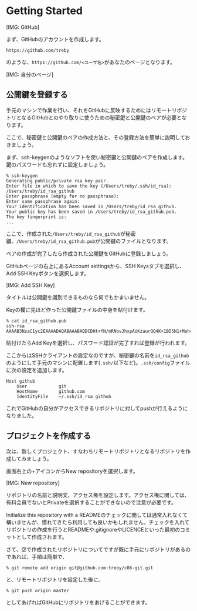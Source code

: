 # Getting Started

[IMG: GitHub]

まず、GitHubのアカウントを作成します。

```
https://github.com/treby
```

のような、`https://github.com/<ユーザ名>`があなたのページとなります。

[IMG: 自分のページ]

## 公開鍵を登録する
手元のマシンで作業を行い、それをGitHubに反映するためにはリモートリポジトリとなるGitHubとのやり取りに使うための秘密鍵と公開鍵のペアが必要となります。

ここで、秘密鍵と公開鍵のペアの作成方法と、その登録方法を簡単に説明しておきましょう。

まず、ssh-keygenのようなソフトを使い秘密鍵と公開鍵のペアを作成します。鍵のパスワードも忘れずに設定しましょう。

```
% ssh-keygen
Generating public/private rsa key pair.
Enter file in which to save the key (/Users/treby/.ssh/id_rsa): /Users/treby/id_rsa_github
Enter passphrase (empty for no passphrase):
Enter same passphrase again:
Your identification has been saved in /Users/treby/id_rsa_github.
Your public key has been saved in /Users/treby/id_rsa_github.pub.
The key fingerprint is:
...
```

ここで、作成された`/Users/treby/id_rsa_github`が秘密鍵、`/Users/treby/id_rsa_github.pub`が公開鍵のファイルとなります。

ペアの作成が完了したら作成された公開鍵をGitHubに登録しましょう。

GitHubページの右上にあるAccount settingsから、SSH Keysタブを選択し、Add SSH Keyボタンを選択します。

[IMG: Add SSH Key]

タイトルは公開鍵を識別できるものなら何でもかまいません。

Keyの欄に先ほど作った公開鍵ファイルの中身を貼付けます。

```
% cat id_rsa_github.pub
ssh-rsa AAAAB3NzaC1yc2EAAAADAQABAAABAQDCDHt+fN/mRNbvJhxpAUKzaurQQ4K+1BD5N1+Mah4aD6u...
```

貼付けたらAdd Keyを選択し、パスワード認証が完了すれば登録が行われます。

ここからはSSHクライアントの設定なのですが、秘密鍵の名前を`id_rsa_github`のようにして手元のマシンに配置します(`.ssh/`以下など)。`.ssh/config`ファイルに次の設定を追加します。

```
Host github
    User            git
    HostName        github.com
    IdentityFile    ~/.ssh/id_rsa_github
```

これでGitHubの自分がアクセスできるリポジトリに対してpushが行えるようになりました。

## プロジェクトを作成する

次は、新しくプロジェクト、すなわちリモートリポジトリとなるリポジトリを作成してみましょう。

画面右上の+アイコンからNew repositoryを選択します。

[IMG: New repository]

リポジトリの名前と説明文、アクセス権を設定します。アクセス権に関しては、有料会員でないとPrivateを選択することができないので注意が必要です。

Initialize this repository with a READMEのチェックに関しては通常入れなくて構いませんが、慣れてきたら利用しても良いかもしれません。チェックを入れてリポジトリの作成を行うとREADMEや.gitignoreやLICENCEといった最初のコミットとして作成されます。

さて、空で作成されたリポジトリについてですが既に手元にリポジトリがあるのであれば、手順は簡単で、

```
% git remote add origin git@github.com:treby/c86-git.git
```

と、リモートリポジトリを設定した後に、

```
% git push origin master
```

としてあげればGitHubにリポジトリをあげることができます。

